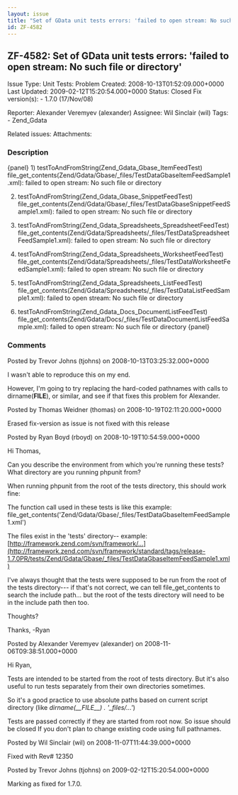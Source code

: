 ```yaml
---
layout: issue
title: "Set of GData unit tests errors: 'failed to open stream: No such file or directory'"
id: ZF-4582
---
```


ZF-4582: Set of GData unit tests errors: 'failed to open stream: No such file or directory'
-------------------------------------------------------------------------------------------

 Issue Type: Unit Tests: Problem Created: 2008-10-13T01:52:09.000+0000 Last Updated: 2009-02-12T15:20:54.000+0000 Status: Closed Fix version(s): - 1.7.0 (17/Nov/08)
 
 Reporter:  Alexander Veremyev (alexander)  Assignee:  Wil Sinclair (wil)  Tags: - Zend\_Gdata
 
 Related issues: 
 Attachments: 
### Description

{panel} 1) testToAndFromString(Zend\_Gdata\_Gbase\_ItemFeedTest) file\_get\_contents(Zend/Gdata/Gbase/\_files/TestDataGbaseItemFeedSample1.xml): failed to open stream: No such file or directory

2) testToAndFromString(Zend\_Gdata\_Gbase\_SnippetFeedTest) file\_get\_contents(Zend/Gdata/Gbase/\_files/TestDataGbaseSnippetFeedSample1.xml): failed to open stream: No such file or directory

3) testToAndFromString(Zend\_Gdata\_Spreadsheets\_SpreadsheetFeedTest) file\_get\_contents(Zend/Gdata/Spreadsheets/\_files/TestDataSpreadsheetFeedSample1.xml): failed to open stream: No such file or directory

4) testToAndFromString(Zend\_Gdata\_Spreadsheets\_WorksheetFeedTest) file\_get\_contents(Zend/Gdata/Spreadsheets/\_files/TestDataWorksheetFeedSample1.xml): failed to open stream: No such file or directory

5) testToAndFromString(Zend\_Gdata\_Spreadsheets\_ListFeedTest) file\_get\_contents(Zend/Gdata/Spreadsheets/\_files/TestDataListFeedSample1.xml): failed to open stream: No such file or directory

6) testToAndFromString(Zend\_Gdata\_Docs\_DocumentListFeedTest) file\_get\_contents(Zend/Gdata/Docs/\_files/TestDataDocumentListFeedSample.xml): failed to open stream: No such file or directory {panel}

 

 

### Comments

Posted by Trevor Johns (tjohns) on 2008-10-13T03:25:32.000+0000

I wasn't able to reproduce this on my end.

However, I'm going to try replacing the hard-coded pathnames with calls to dirname(**FILE**), or similar, and see if that fixes this problem for Alexander.

 

 

Posted by Thomas Weidner (thomas) on 2008-10-19T02:11:20.000+0000

Erased fix-version as issue is not fixed with this release

 

 

Posted by Ryan Boyd (rboyd) on 2008-10-19T10:54:59.000+0000

Hi Thomas,

Can you describe the environment from which you're running these tests? What directory are you running phpunit from?

When running phpunit from the root of the tests directory, this should work fine:

The function call used in these tests is like this example: file\_get\_contents('Zend/Gdata/Gbase/\_files/TestDataGbaseItemFeedSample1.xml')

The files exist in the 'tests' directory-- example: [http://framework.zend.com/svn/framework/…](http://framework.zend.com/svn/framework/standard/tags/release-1.7.0PR/tests/Zend/Gdata/Gbase/_files/TestDataGbaseItemFeedSample1.xml)

I've always thought that the tests were supposed to be run from the root of the tests directory--- if that's not correct, we can tell file\_get\_contents to search the include path... but the root of the tests directory will need to be in the include path then too.

Thoughts?

Thanks, -Ryan

 

 

Posted by Alexander Veremyev (alexander) on 2008-11-06T09:38:51.000+0000

Hi Ryan,

Tests are intended to be started from the root of tests directory. But it's also useful to run tests separately from their own directories sometimes.

So it's a good practice to use absolute paths based on current script directory (like _dirname(\_\_FILE\_\_) . '\_files/...'_)

Tests are passed correctly if they are started from root now. So issue should be closed If you don't plan to change existing code using full pathnames.

 

 

Posted by Wil Sinclair (wil) on 2008-11-07T11:44:39.000+0000

Fixed with Rev# 12350

 

 

Posted by Trevor Johns (tjohns) on 2009-02-12T15:20:54.000+0000

Marking as fixed for 1.7.0.

 

 